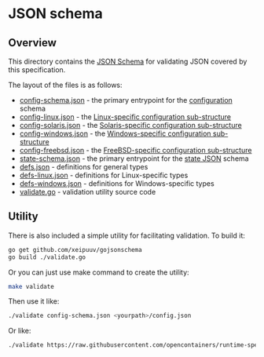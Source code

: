 # JSON schema

## Overview

This directory contains the [JSON Schema](https://json-schema.org) for validating JSON covered by this specification.

The layout of the files is as follows:

* [config-schema.json](config-schema.json) - the primary entrypoint for the [configuration](../config.md) schema
* [config-linux.json](config-linux.json) - the [Linux-specific configuration sub-structure](../config-linux.md)
* [config-solaris.json](config-solaris.json) - the [Solaris-specific configuration sub-structure](../config-solaris.md)
* [config-windows.json](config-windows.json) - the [Windows-specific configuration sub-structure](../config-windows.md)
* [config-freebsd.json](config-freebsd.json) - the [FreeBSD-specific configuration sub-structure](../config-freebsd.md)
* [state-schema.json](state-schema.json) - the primary entrypoint for the [state JSON](../runtime.md#state) schema
* [defs.json](defs.json) - definitions for general types
* [defs-linux.json](defs-linux.json) - definitions for Linux-specific types
* [defs-windows.json](defs-windows.json) - definitions for Windows-specific types
* [validate.go](validate.go) - validation utility source code


## Utility

There is also included a simple utility for facilitating validation.
To build it:

```bash
go get github.com/xeipuuv/gojsonschema
go build ./validate.go
```

Or you can just use make command to create the utility:

```bash
make validate
```

Then use it like:

```bash
./validate config-schema.json <yourpath>/config.json
```

Or like:

```bash
./validate https://raw.githubusercontent.com/opencontainers/runtime-spec/<runtime-spec-version>/schema/config-schema.json <yourpath>/config.json
```
